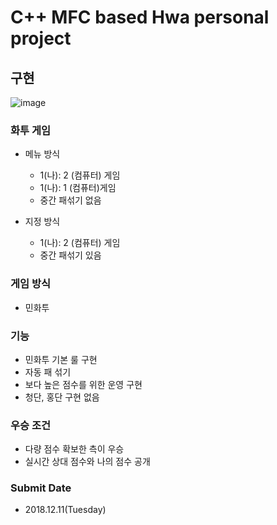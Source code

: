 # C++ MFC based Hwa personal project

## 구현

![image](https://github.com/bukwon/Hwa_game/assets/148305892/b41a061c-c45b-466f-9f70-c4756fd25767)


### 화투 게임
- 메뉴 방식
  - 1(나): 2 (컴퓨터) 게임
  - 1(나): 1 (컴퓨터)게임
  - 중간 패섞기 없음

- 지정 방식
    - 1(나): 2 (컴퓨터) 게임
    - 중간 패섞기 있음

### 게임 방식
- 민화투

### 기능
- 민화투 기본 룰 구현
- 자동 패 섞기
- 보다 높은 점수를 위한 운영 구현
- 청단, 홍단 구현 없음

### 우승 조건
- 다량 점수 확보한 측이 우승
- 실시간 상대 점수와 나의 점수 공개

### Submit Date
- 2018.12.11(Tuesday)
